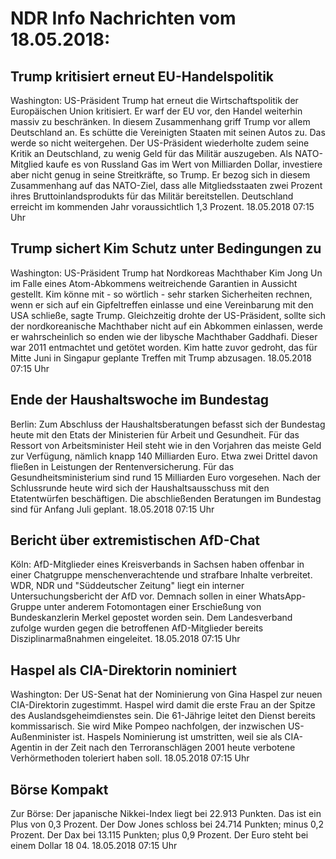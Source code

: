 # NDR Info Nachrichten vom 18.05.2018:


## Trump kritisiert erneut EU-Handelspolitik
Washington: US-Präsident Trump hat erneut die Wirtschaftspolitik der Europäischen Union kritisiert. Er warf der EU vor, den Handel weiterhin massiv zu beschränken. In diesem Zusammenhang griff Trump vor allem Deutschland an. Es schütte die Vereinigten Staaten mit seinen Autos zu. Das werde so nicht weitergehen. Der US-Präsident wiederholte zudem seine Kritik an Deutschland, zu wenig Geld für das Militär auszugeben. Als NATO-Mitglied kaufe es von Russland Gas im Wert von Milliarden Dollar, investiere aber nicht genug in seine Streitkräfte, so Trump. Er bezog sich in diesem Zusammenhang auf das NATO-Ziel, dass alle Mitgliedsstaaten zwei Prozent ihres Bruttoinlandsprodukts für das Militär bereitstellen. Deutschland erreicht im kommenden Jahr voraussichtlich 1,3 Prozent. 18.05.2018 07:15 Uhr 

## Trump sichert Kim Schutz unter Bedingungen zu
Washington: US-Präsident Trump hat Nordkoreas Machthaber Kim Jong Un im Falle eines Atom-Abkommens weitreichende Garantien in Aussicht gestellt. Kim könne mit - so wörtlich - sehr starken Sicherheiten rechnen, wenn er sich auf ein Gipfeltreffen einlasse und eine Vereinbarung mit den USA schließe, sagte Trump. Gleichzeitig drohte der US-Präsident, sollte sich der nordkoreanische Machthaber nicht auf ein Abkommen einlassen, werde er wahrscheinlich so enden wie der libysche Machthaber Gaddhafi. Dieser war 2011 entmachtet und getötet worden. Kim hatte zuvor gedroht, das für Mitte Juni in Singapur geplante Treffen mit Trump abzusagen. 18.05.2018 07:15 Uhr 

## Ende der Haushaltswoche im Bundestag
Berlin: Zum Abschluss der Haushaltsberatungen befasst sich der Bundestag heute mit den Etats der Ministerien für Arbeit und Gesundheit. Für das Ressort von Arbeitsminister Heil steht wie in den Vorjahren das meiste Geld zur Verfügung, nämlich knapp 140 Milliarden Euro. Etwa zwei Drittel davon fließen in Leistungen der Rentenversicherung. Für das Gesundheitsministerium sind rund 15 Milliarden Euro vorgesehen. Nach der Schlussrunde heute wird sich der Haushaltsausschuss mit den Etatentwürfen beschäftigen. Die abschließenden Beratungen im Bundestag sind für Anfang Juli geplant. 18.05.2018 07:15 Uhr 

## Bericht über extremistischen AfD-Chat
Köln: AfD-Mitglieder eines Kreisverbands in Sachsen haben offenbar in einer Chatgruppe menschenverachtende und strafbare Inhalte verbreitet. WDR, NDR und "Süddeutscher Zeitung" liegt ein interner Untersuchungsbericht der AfD vor. Demnach sollen in einer WhatsApp-Gruppe unter anderem Fotomontagen einer Erschießung von Bundeskanzlerin Merkel gepostet worden sein. Dem Landesverband zufolge wurden gegen die betroffenen AfD-Mitglieder bereits Disziplinarmaßnahmen eingeleitet. 18.05.2018 07:15 Uhr 

## Haspel als CIA-Direktorin nominiert
Washington: Der US-Senat hat der Nominierung von Gina Haspel zur neuen CIA-Direktorin zugestimmt. Haspel wird damit die erste Frau an der Spitze des Auslandsgeheimdienstes sein. Die 61-Jährige leitet den Dienst bereits kommissarisch. Sie wird Mike Pompeo nachfolgen, der inzwischen US-Außenminister ist. Haspels Nominierung ist umstritten, weil sie als CIA-Agentin in der Zeit nach den Terroranschlägen 2001 heute verbotene Verhörmethoden toleriert haben soll. 18.05.2018 07:15 Uhr 

## Börse Kompakt
Zur Börse: Der japanische Nikkei-Index liegt bei 22.913 Punkten. Das ist ein Plus von 0,3 Prozent. Der Dow Jones schloss bei 24.714 Punkten; minus 0,2 Prozent. Der Dax bei 13.115 Punkten; plus 0,9 Prozent. Der Euro steht bei einem Dollar 18 04. 18.05.2018 07:15 Uhr 
